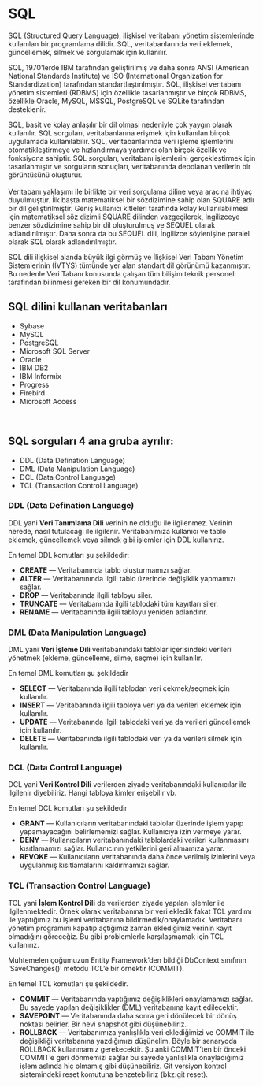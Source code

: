 # SQL
SQL (Structured Query Language), ilişkisel veritabanı yönetim sistemlerinde kullanılan bir programlama dilidir. SQL, veritabanlarında veri eklemek, güncellemek, silmek ve sorgulamak için kullanılır.

SQL, 1970'lerde IBM tarafından geliştirilmiş ve daha sonra ANSI (American National Standards Institute) ve ISO (International Organization for Standardization) tarafından standartlaştırılmıştır. SQL, ilişkisel veritabanı yönetim sistemleri (RDBMS) için özellikle tasarlanmıştır ve birçok RDBMS, özellikle Oracle, MySQL, MSSQL, PostgreSQL ve SQLite tarafından desteklenir.

SQL, basit ve kolay anlaşılır bir dil olması nedeniyle çok yaygın olarak kullanılır. SQL sorguları, veritabanlarına erişmek için kullanılan birçok uygulamada kullanılabilir. SQL, veritabanlarında veri işleme işlemlerini otomatikleştirmeye ve hızlandırmaya yardımcı olan birçok özellik ve fonksiyona sahiptir. SQL sorguları, veritabanı işlemlerini gerçekleştirmek için tasarlanmıştır ve sorguların sonuçları, veritabanında depolanan verilerin bir görüntüsünü oluşturur.
<br>
<br>
Veritabanı yaklaşımı ile birlikte bir veri sorgulama diline veya aracına ihtiyaç duyulmuştur. İlk başta matematiksel bir sözdizimine sahip olan SQUARE adlı bir dil geliştirilmiştir. Geniş kullanıcı kitleleri tarafında kolay kullanılabilmesi için matematiksel söz dizimli SQUARE dilinden vazgeçilerek, İngilizceye benzer sözdizimine sahip bir dil oluşturulmuş ve SEQUEL olarak adlandırılmıştır. Daha sonra da bu SEQUEL dili, İngilizce söylenişine paralel olarak SQL olarak adlandırılmıştır.

SQL dili ilişkisel alanda büyük ilgi görmüş ve İlişkisel Veri Tabanı Yönetim Sistemlerinin (İVTYS) tümünde yer alan standart dil görünümü kazanmıştır. Bu nedenle Veri Tabanı konusunda çalışan tüm bilişim teknik personeli tarafından bilinmesi gereken bir dil konumundadır.
<br>

## SQL dilini kullanan veritabanları
- Sybase 
- MySQL
- PostgreSQL
- Microsoft SQL Server
- Oracle
- IBM DB2
- IBM Informix
- Progress
- Firebird
- Microsoft Access

<br>


## SQL sorguları 4 ana gruba ayrılır:
- DDL (Data Defination Language)
- DML (Data Manipulation Language)
- DCL (Data Control Language)
- TCL (Transaction Control Language)

### DDL (Data Defination Language)


DDL yani **Veri Tanımlama Dili** verinin ne olduğu ile ilgilenmez. Verinin nerede, nasıl tutulacağı ile ilgilenir. Veritabanımıza kullanıcı ve tablo eklemek, güncellemek veya silmek gibi işlemler için DDL kullanırız.

En temel DDL komutları şu şekildedir:
- **CREATE** — Veritabanında tablo oluşturmamızı sağlar.
- **ALTER** — Veritabanınında ilgili tablo üzerinde değişiklik yapmamızı sağlar.
- **DROP** — Veritabanında ilgili tabloyu siler.
- **TRUNCATE** — Veritabanında ilgili tablodaki tüm kayıtları siler.
- **RENAME** — Veritabanında ilgili tabloyu yeniden adlandırır.

### DML (Data Manipulation Language)

DML yani **Veri İşleme Dili** veritabanındaki tablolar içerisindeki verileri yönetmek (ekleme, güncelleme, silme, seçme) için kullanılır.

En temel DML komutları şu şekildedir
- **SELECT** — Veritabanında ilgili tablodan veri çekmek/seçmek için kullanılır.
- **INSERT** — Veritabanında ilgili tabloya veri ya da verileri eklemek için kullanılır.
- **UPDATE** — Veritabanında ilgili tablodaki veri ya da verileri güncellemek için kullanılır.
- **DELETE** — Veritabanında ilgili tablodaki veri ya da verileri silmek için kullanılır.


### DCL (Data Control Language)

DCL yani **Veri Kontrol Dili** verilerden ziyade veritabanındaki kullanıcılar ile ilgilenir diyebiliriz. Hangi tabloya kimler erişebilir vb.

En temel DCL komutları şu şekildedir
- **GRANT** — Kullanıcıların veritabanındaki tablolar üzerinde işlem yapıp yapamayacağını belirlememizi sağlar. Kullanıcıya izin vermeye yarar.
- **DENY** — Kullanıcıların veritabanındaki tablolardaki verileri kullanmasını kısıtlamamızı sağlar. Kullanıcının yetkilerini geri almamıza yarar.
- **REVOKE** — Kullanıcıların veritabanında daha önce verilmiş izinlerini veya uygulanmış kısıtlamalarını kaldırmamızı sağlar.

### TCL (Transaction Control Language)


TCL yani **İşlem Kontrol Dili** de verilerden ziyade yapılan işlemler ile ilgilenmektedir. Örnek olarak veritabanına bir veri ekledik fakat TCL yardımı ile yaptığımız bu işlemi veritabanına bildirmedik/onaylamadık. Veritabanı yönetim programını kapatıp açtığımız zaman eklediğimiz verinin kayıt olmadığını göreceğiz. Bu gibi problemlerle karşılaşmamak için TCL kullanırız.

Muhtemelen çoğumuzun Entity Framework’den bildiği DbContext sınıfının ‘SaveChanges()’ metodu TCL’e bir örnektir (COMMIT).

En temel TCL komutları şu şekildedir.
- **COMMIT** — Veritabanında yaptığımız değişiklikleri onaylamamızı sağlar. Bu sayede yapılan değişiklikler (DML) veritabanına kayıt edilecektir.
- **SAVEPOINT** — Veritabanında daha sonra geri dönülecek bir dönüş noktası belirler. Bir nevi snapshot gibi düşünebiliriz.
- **ROLLBACK** — Veritabanımıza yanlışlıkla veri eklediğimizi ve COMMIT ile değişikliği veritabanına yazdığımızı düşünelim. Böyle bir senaryoda ROLLBACK kullanmamız gerekecektir. Şu anki COMMIT’ten bir önceki COMMIT’e geri dönmemizi sağlar bu sayede yanlışlıkla onayladığımız işlem aslında hiç olmamış gibi düşünebiliriz. Git versiyon kontrol sistemindeki reset komutuna benzetebiliriz (bkz:git reset).
